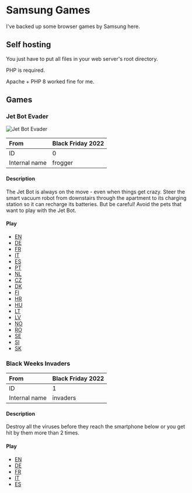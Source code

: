 
# Samsung Games

I've backed up some browser games by Samsung here.

## Self hosting

You just have to put all files in your web server's root directory.

PHP is required.

Apache + PHP 8 worked fine for me.

## Games

### Jet Bot Evader

![Jet Bot Evader](./assets/frogger/teaser.png)

| From | Black Friday 2022 |
|:-----|:------------------|
| ID   | 0                 |
| Internal name | frogger  |

#### Description

The Jet Bot is always on the move - even when things get crazy. Steer the smart vacuum robot from downstairs through the apartment to its charging station so it can recharge its batteries. But be careful! Avoid the pets that want to play with the Jet Bot.

#### Play

- [EN](https://sg.le0x8.com/?version=2022&gameid=0&lang=en)
- [DE](https://sg.le0x8.com/?version=2022&gameid=0&lang=de)
- [FR](https://sg.le0x8.com/?version=2022&gameid=0&lang=fr)
- [IT](https://sg.le0x8.com/?version=2022&gameid=0&lang=it)
- [ES](https://sg.le0x8.com/?version=2022&gameid=0&lang=es)
- [PT](https://sg.le0x8.com/?version=2022&gameid=0&lang=pt)
- [NL](https://sg.le0x8.com/?version=2022&gameid=0&lang=nl)
- [CZ](https://sg.le0x8.com/?version=2022&gameid=0&lang=cz)
- [DK](https://sg.le0x8.com/?version=2022&gameid=0&lang=dk)
- [FI](https://sg.le0x8.com/?version=2022&gameid=0&lang=fi)
- [HR](https://sg.le0x8.com/?version=2022&gameid=0&lang=hr)
- [HU](https://sg.le0x8.com/?version=2022&gameid=0&lang=hu)
- [LT](https://sg.le0x8.com/?version=2022&gameid=0&lang=lt)
- [LV](https://sg.le0x8.com/?version=2022&gameid=0&lang=lv)
- [NO](https://sg.le0x8.com/?version=2022&gameid=0&lang=no)
- [RO](https://sg.le0x8.com/?version=2022&gameid=0&lang=ro)
- [SE](https://sg.le0x8.com/?version=2022&gameid=0&lang=se)
- [SI](https://sg.le0x8.com/?version=2022&gameid=0&lang=si)
- [SK](https://sg.le0x8.com/?version=2022&gameid=0&lang=sk)

### Black Weeks Invaders

| From | Black Friday 2022 |
|:-----|:------------------|
| ID   | 1                 |
| Internal name | invaders |

#### Description

Destroy all the viruses before they reach the smartphone below or you get hit by them more than 2 times.

#### Play

- [EN](https://sg.le0x8.com/?version=2022&gameid=1&lang=en)
- [DE](https://sg.le0x8.com/?version=2022&gameid=1&lang=de)
- [FR](https://sg.le0x8.com/?version=2022&gameid=1&lang=fr)
- [IT](https://sg.le0x8.com/?version=2022&gameid=1&lang=it)
- [ES](https://sg.le0x8.com/?version=2022&gameid=1&lang=es)










